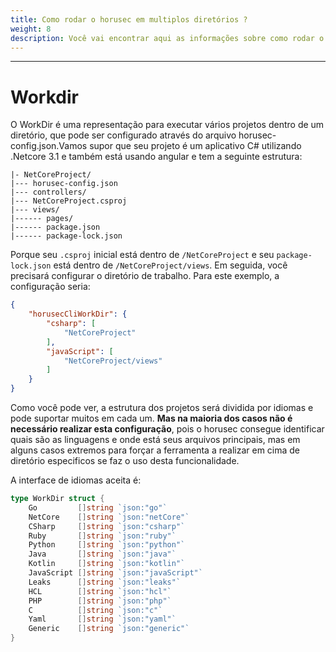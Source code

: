 ```yaml
---
title: Como rodar o horusec em multiplos diretórios ?
weight: 8
description: Você vai encontrar aqui as informações sobre como rodar o horusec em multiplos diretórios
---
```


---

# Workdir
O WorkDir é uma representação para executar vários projetos dentro de um diretório, que pode ser configurado através do arquivo horusec-config.json.Vamos supor que seu projeto é um aplicativo C# utilizando .Netcore 3.1 e também está usando angular e tem a seguinte estrutura:

```text
|- NetCoreProject/
|--- horusec-config.json
|--- controllers/
|--- NetCoreProject.csproj
|--- views/
|------ pages/
|------ package.json
|------ package-lock.json
```

Porque seu `.csproj` inicial está dentro de `/NetCoreProject` e seu `package-lock.json` está dentro de `/NetCoreProject/views`. Em seguida, você precisará configurar o diretório de trabalho. Para este exemplo, a configuração seria:

```json
{
    "horusecCliWorkDir": {
        "csharp": [
            "NetCoreProject"
        ],
        "javaScript": [
            "NetCoreProject/views"
        ]
    }
}
```

Como você pode ver, a estrutura dos projetos será dividida por idiomas e pode suportar muitos em cada um. **Mas na maioria dos casos não é necessário realizar esta configuração**, pois o horusec consegue identificar quais são as linguagens e onde está seus arquivos principais, mas em alguns casos extremos para forçar a ferramenta a realizar em cima de diretório especificos se faz o uso desta funcionalidade.

A interface de idiomas aceita é:

```go
type WorkDir struct {
	Go         []string `json:"go"`
	NetCore    []string `json:"netCore"`
	CSharp     []string `json:"csharp"`
	Ruby       []string `json:"ruby"`
	Python     []string `json:"python"`
	Java       []string `json:"java"`
	Kotlin     []string `json:"kotlin"`
	JavaScript []string `json:"javaScript"`
	Leaks      []string `json:"leaks"`
	HCL        []string `json:"hcl"`
	PHP        []string `json:"php"`
	C          []string `json:"c"`
	Yaml       []string `json:"yaml"`
	Generic    []string `json:"generic"`
}
```
